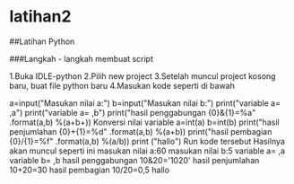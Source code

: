 # latihan2
##Latihan Python


###Langkah - langkah membuat script

1.Buka IDLE-python 2.Pilih new project 3.Setelah muncul project kosong baru, buat file python baru 4.Masukan kode seperti di bawah

a=input("Masukan nilai a:")
b=input("Masukan nilai b:")
print("variable a= ,a")
print("variable a= ,b")
print("hasil penggabungan {0}&{1}=%a" .format(a,b) %(a+b+))
Konversi nilai variable
a=int(a)
b=int(b)
print("hasil penjumlahan {0}+{1}=%d" .format(a,b) %(a+b))
print("hasil pembagian {0}/{1}=%f" .format(a,b) %(a/b))
print ("hallo")
Run kode tersebut
Hasilnya akan muncul seperti ini masukan nilai a:60
masukan nilai b:5
variable a= ,a
variable b= ,b
hasil penggabungan 10&20='1020'
hasil penjumlahan 10+20=30
hasil pembagian 10/20=0,5
hallo
